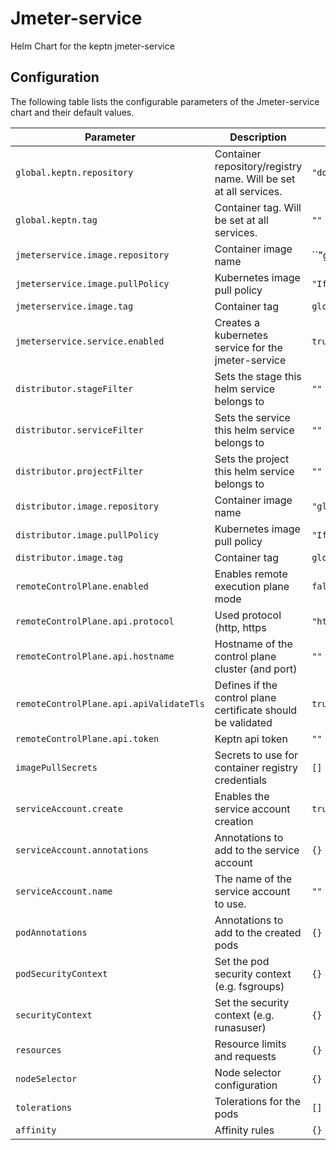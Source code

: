 
Jmeter-service
===========

Helm Chart for the keptn jmeter-service


## Configuration

The following table lists the configurable parameters of the Jmeter-service chart and their default values.

| Parameter                | Description             | Default        |
| ------------------------ | ----------------------- | -------------- |
| `global.keptn.repository` | Container repository/registry name. Will be set at all services. | `"docker.io/keptn/"` |
| `global.keptn.tag` | Container tag. Will be set at all services. | `""` |
| `jmeterservice.image.repository` | Container image name | ``"global.keptn.image.repository/jmeter-service"` |
| `jmeterservice.image.pullPolicy` | Kubernetes image pull policy | `"IfNotPresent"` |
| `jmeterservice.image.tag` | Container tag | `global.keptn.image.tag` |
| `jmeterservice.service.enabled` | Creates a kubernetes service for the jmeter-service | `true` |
| `distributor.stageFilter` | Sets the stage this helm service belongs to | `""` |
| `distributor.serviceFilter` | Sets the service this helm service belongs to | `""` |
| `distributor.projectFilter` | Sets the project this helm service belongs to | `""` |
| `distributor.image.repository` | Container image name | `"global.keptn.image.repository/keptn/distributor"` |
| `distributor.image.pullPolicy` | Kubernetes image pull policy | `"IfNotPresent"` |
| `distributor.image.tag` | Container tag | `global.keptn.image.tag` |
| `remoteControlPlane.enabled` | Enables remote execution plane mode | `false` |
| `remoteControlPlane.api.protocol` | Used protocol (http, https | `"https"` |
| `remoteControlPlane.api.hostname` | Hostname of the control plane cluster (and port) | `""` |
| `remoteControlPlane.api.apiValidateTls` | Defines if the control plane certificate should be validated | `true` |
| `remoteControlPlane.api.token` | Keptn api token | `""` |
| `imagePullSecrets` | Secrets to use for container registry credentials | `[]` |
| `serviceAccount.create` | Enables the service account creation | `true` |
| `serviceAccount.annotations` | Annotations to add to the service account | `{}` |
| `serviceAccount.name` | The name of the service account to use. | `""` |
| `podAnnotations` | Annotations to add to the created pods | `{}` |
| `podSecurityContext` | Set the pod security context (e.g. fsgroups) | `{}` |
| `securityContext` | Set the security context (e.g. runasuser) | `{}` |
| `resources` | Resource limits and requests | `{}` |
| `nodeSelector` | Node selector configuration | `{}` |
| `tolerations` | Tolerations for the pods | `[]` |
| `affinity` | Affinity rules | `{}` |





